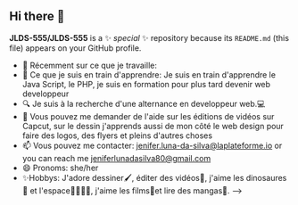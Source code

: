## Hi there 👋

<!--
## 🌐 Socials:
[![LinkedIn](https://img.shields.io/badge/LinkedIn-%230077B5.svg?logo=linkedin&logoColor=white)](https://linkedin.com/in/https://www.linkedin.com/in/jenifer-luna-da-silva-51583333b/) [![Pinterest](https://img.shields.io/badge/Pinterest-%23E60023.svg?logo=Pinterest&logoColor=white)](https://pinterest.com/https://pin.it/TZ1yS4IWQ) [![TikTok](https://img.shields.io/badge/TikTok-%23000000.svg?logo=TikTok&logoColor=white)](https://tiktok.com/@https://www.tiktok.com/@jeniferlunadasilv) [![YouTube](https://img.shields.io/badge/YouTube-%23FF0000.svg?logo=YouTube&logoColor=white)](https://youtube.com/@https://www.youtube.com/@JeniferLunadaSilva) 

# 💻 Tech Stack:
![Python](https://img.shields.io/badge/python-3670A0?style=for-the-badge&logo=python&logoColor=ffdd54) ![HTML5](https://img.shields.io/badge/html5-%23E34F26.svg?style=for-the-badge&logo=html5&logoColor=white) ![Canva](https://img.shields.io/badge/Canva-%2300C4CC.svg?style=for-the-badge&logo=Canva&logoColor=white) ![Clip Studio Paint](https://img.shields.io/badge/ClipStudioPaint-%23CFD3D3.svg?style=for-the-badge&logo=ClipStudioPaint&logoColor=white) ![CSS3](https://img.shields.io/badge/css3-%231572B6.svg?style=for-the-badge&logo=css3&logoColor=white) ![Portfolio](https://img.shields.io/badge/Portfolio-%23000000.svg?style=for-the-badge&logo=firefox&logoColor=#FF7139)
# 📊 GitHub Stats:
![](https://github-readme-stats.vercel.app/api?username=JLDS-555&theme=dark&hide_border=true&include_all_commits=false&count_private=true)<br/>
![](https://github-readme-streak-stats.herokuapp.com/?user=JLDS-555&theme=dark&hide_border=true)<br/>
![](https://github-readme-stats.vercel.app/api/top-langs/?username=JLDS-555&theme=dark&hide_border=true&include_all_commits=false&count_private=true&layout=compact)

---
[![](https://visitcount.itsvg.in/api?id=JLDS-555&icon=0&color=0)](https://visitcount.itsvg.in)

<!-- Proudly created with GPRM ( https://gprm.itsvg.in ) -->
**JLDS-555/JLDS-555** is a ✨ _special_ ✨ repository because its `README.md` (this file) appears on your GitHub profile.

- 🔭 Récemment sur ce que je travaille:
- 🌱 Ce que je suis en train d'apprendre: Je suis en train d'apprendre le Java Script, le PHP, je suis en formation pour plus tard devenir web developpeur
- 🔍 Je suis à la recherche d'une alternance en developpeur web.💻
- 💬 Vous pouvez me demander de l'aide sur les éditions de vidéos sur Capcut, sur le dessin j'apprends aussi de mon côté le web design pour faire des logos, des flyers et pleins d'autres choses
- 📫 Vous pouvez me contacter: jenifer.luna-da-silva@laplateforme.io or you can reach me jeniferlunadasilva80@gmail.com
- 😄 Pronoms: she/her
- ✨Hobbys: J'adore dessiner🖌️, éditer des vidéos🎥, j'aime les dinosaures🦖 et l'espace🚀🌌🌙🌠, j'aime les films🍿et lire des mangas📖.
-->
